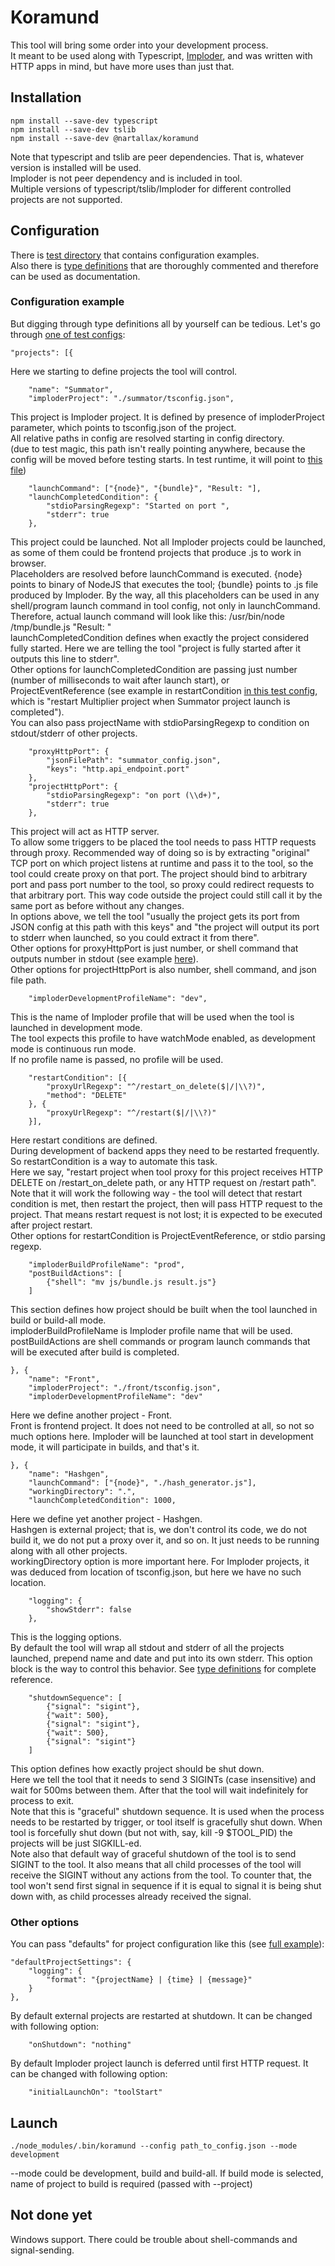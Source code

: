 # Koramund

This tool will bring some order into your development process.  
It meant to be used along with Typescript, [Imploder](https://github.com/nartallax/imploder "Imploder"), and was written with HTTP apps in mind, but have more uses than just that.  

## Installation

	npm install --save-dev typescript
	npm install --save-dev tslib
	npm install --save-dev @nartallax/koramund

Note that typescript and tslib are peer dependencies. That is, whatever version is installed will be used.  
Imploder is not peer dependency and is included in tool.  
Multiple versions of typescript/tslib/Imploder for different controlled projects are not supported.  

## Configuration

There is [test directory](ts/tests/) that contains configuration examples.  
Also there is [type definitions](ts/src/types.ts) that are thoroughly commented and therefore can be used as documentation.  

### Configuration example

But digging through type definitions all by yourself can be tedious. Let's go through [one of test configs](ts/tests/normal.json):  

	"projects": [{

Here we starting to define projects the tool will control.

		"name": "Summator",
		"imploderProject": "./summator/tsconfig.json",

This project is Imploder project. It is defined by presence of imploderProject parameter, which points to tsconfig.json of the project.  
All relative paths in config are resolved starting in config directory.  
(due to test magic, this path isn't really pointing anywhere, because the config will be moved before testing starts. In test runtime, it will point to [this file](test_projects/summator/tsconfig.json))

		"launchCommand": ["{node}", "{bundle}", "Result: "],
		"launchCompletedCondition": {
			"stdioParsingRegexp": "Started on port ",
			"stderr": true
		},

This project could be launched. Not all Imploder projects could be launched, as some of them could be frontend projects that produce .js to work in browser.  
Placeholders are resolved before launchCommand is executed. {node} points to binary of NodeJS that executes the tool; {bundle} points to .js file produced by Imploder. By the way, all this placeholders can be used in any shell/program launch command in tool config, not only in launchCommand.  
Therefore, actual launch command will look like this: /usr/bin/node /tmp/bundle.js "Result: "  
launchCompletedCondition defines when exactly the project considered fully started. Here we are telling the tool "project is fully started after it outputs this line to stderr".  
Other options for launchCompletedCondition are passing just number (number of milliseconds to wait after launch start), or ProjectEventReference (see example in restartCondition [in this test config](ts/tests/condition_on_other_project_event.json), which is "restart Multiplier project when Summator project launch is completed").  
You can also pass projectName with stdioParsingRegexp to condition on stdout/stderr of other projects.  

		"proxyHttpPort": {
			"jsonFilePath": "summator_config.json",
			"keys": "http.api_endpoint.port"
		},
		"projectHttpPort": {
			"stdioParsingRegexp": "on port (\\d+)",
			"stderr": true
		},

This project will act as HTTP server.  
To allow some triggers to be placed the tool needs to pass HTTP requests through proxy. Recommended way of doing so is by extracting "original" TCP port on which project listens at runtime and pass it to the tool, so the tool could create proxy on that port. The project should bind to arbitrary port and pass port number to the tool, so proxy could redirect requests to that arbitrary port. This way code outside the project could still call it by the same port as before without any changes.  
In options above, we tell the tool "usually the project gets its port from JSON config at this path with this keys" and "the project will output its port to stderr when launched, so you could extract it from there".  
Other options for proxyHttpPort is just number, or shell command that outputs number in stdout (see example [here](ts/tests/portnum_by_shell.json)).  
Other options for projectHttpPort is also number, shell command, and json file path.

		"imploderDevelopmentProfileName": "dev",

This is the name of Imploder profile that will be used when the tool is launched in development mode.  
The tool expects this profile to have watchMode enabled, as development mode is continuous run mode.  
If no profile name is passed, no profile will be used.  

		"restartCondition": [{
			"proxyUrlRegexp": "^/restart_on_delete($|/|\\?)",
			"method": "DELETE"
		}, {
			"proxyUrlRegexp": "^/restart($|/|\\?)"
		}],

Here restart conditions are defined.  
During development of backend apps they need to be restarted frequently. So restartCondition is a way to automate this task.  
Here we say, "restart project when tool proxy for this project receives HTTP DELETE on /restart_on_delete path, or any HTTP request on /restart path".  
Note that it will work the following way - the tool will detect that restart condition is met, then restart the project, then will pass HTTP request to the project. That means restart request is not lost; it is expected to be executed after project restart.  
Other options for restartCondition is ProjectEventReference, or stdio parsing regexp.  

		"imploderBuildProfileName": "prod",
		"postBuildActions": [
			{"shell": "mv js/bundle.js result.js"}
		]

This section defines how project should be built when the tool launched in build or build-all mode.  
imploderBuildProfileName is Imploder profile name that will be used. postBuildActions are shell commands or program launch commands that will be executed after build is completed.  

	}, {
		"name": "Front",
		"imploderProject": "./front/tsconfig.json",
		"imploderDevelopmentProfileName": "dev"

Here we define another project - Front.  
Front is frontend project. It does not need to be controlled at all, so not so much options here. Imploder will be launched at tool start in development mode, it will participate in builds, and that's it.  

	}, {
		"name": "Hashgen",
		"launchCommand": ["{node}", "./hash_generator.js"],
		"workingDirectory": ".",
		"launchCompletedCondition": 1000,

Here we define yet another project - Hashgen.  
Hashgen is external project; that is, we don't control its code, we do not build it, we do not put a proxy over it, and so on. It just needs to be running along with all other projects.  
workingDirectory option is more important here. For Imploder projects, it was deduced from location of tsconfig.json, but here we have no such location.  

		"logging": {
			"showStderr": false
		},

This is the logging options.  
By default the tool will wrap all stdout and stderr of all the projects launched, prepend name and date and put into its own stderr. This option block is the way to control this behavior. See [type definitions](ts/src/types.ts) for complete reference.  

		"shutdownSequence": [
			{"signal": "sigint"},
			{"wait": 500},
			{"signal": "sigint"},
			{"wait": 500},
			{"signal": "sigint"}
		]

This option defines how exactly project should be shut down.  
Here we tell the tool that it needs to send 3 SIGINTs (case insensitive) and wait for 500ms between them. After that the tool will wait indefinitely for process to exit.  
Note that this is "graceful" shutdown sequence. It is used when the process needs to be restarted by trigger, or tool itself is gracefully shut down. When tool is forcefully shut down (but not with, say, kill -9 $TOOL_PID) the projects will be just SIGKILL-ed.  
Note also that default way of graceful shutdown of the tool is to send SIGINT to the tool. It also means that all child processes of the tool will receive the SIGINT without any actions from the tool. To counter that, the tool won't send first signal in sequence if it is equal to signal it is being shut down with, as child processes already received the signal.  

### Other options

You can pass "defaults" for project configuration like this (see [full example](ts/tests/condition_on_other_project_event.json)):  

	"defaultProjectSettings": {
		"logging": {
			"format": "{projectName} | {time} | {message}"
		}
	},

By default external projects are restarted at shutdown. It can be changed with following option:  

		"onShutdown": "nothing"

By default Imploder project launch is deferred until first HTTP request. It can be changed with following option:  

		"initialLaunchOn": "toolStart"

## Launch

	./node_modules/.bin/koramund --config path_to_config.json --mode development

--mode could be development, build and build-all. If build mode is selected, name of project to build is required (passed with --project)

## Not done yet

Windows support. There could be trouble about shell-commands and signal-sending.  
